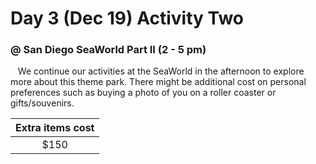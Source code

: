 # Day 3 (Dec 19) Activity Two
### @ San Diego SeaWorld Part II (2 - 5 pm)

&nbsp;&nbsp;&nbsp;We continue our activities at the SeaWorld in the afternoon to explore more about this theme park. There might be additional cost on personal preferences such as buying a photo of you on a roller coaster or gifts/souvenirs.

|Extra items cost|
|:--------------:|
|$150            |
